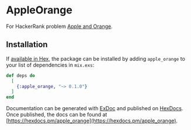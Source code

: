 # AppleOrange

For HackerRank problem [Apple and Orange](https://www.hackerrank.com/challenges/apple-and-orange/problem).

## Installation

If [available in Hex](https://hex.pm/docs/publish), the package can be installed
by adding `apple_orange` to your list of dependencies in `mix.exs`:

```elixir
def deps do
  [
    {:apple_orange, "~> 0.1.0"}
  ]
end
```

Documentation can be generated with [ExDoc](https://github.com/elixir-lang/ex_doc)
and published on [HexDocs](https://hexdocs.pm). Once published, the docs can
be found at [https://hexdocs.pm/apple_orange](https://hexdocs.pm/apple_orange).

